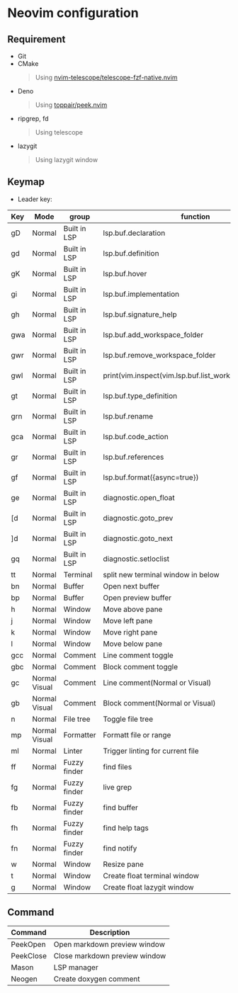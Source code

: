 # Neovim configuration

## Requirement

- Git
- CMake
  > Using [nvim-telescope/telescope-fzf-native.nvim](https://github.com/nvim-telescope/telescope-fzf-native.nvim)
- Deno
  > Using [toppair/peek.nvim](https://github.com/toppair/peek.nvim)
- ripgrep, fd
  > Using telescope
- lazygit
  > Using lazygit window

## Keymap

- Leader key: <Space>

| Key        | Mode          | group        | function                                                 |
| :--------- | ------------- | ------------ | -------------------------------------------------------- |
| gD         | Normal        | Built in LSP | lsp.buf.declaration                                      |
| gd         | Normal        | Built in LSP | lsp.buf.definition                                       |
| gK         | Normal        | Built in LSP | lsp.buf.hover                                            |
| gi         | Normal        | Built in LSP | lsp.buf.implementation                                   |
| gh         | Normal        | Built in LSP | lsp.buf.signature_help                                   |
| gwa        | Normal        | Built in LSP | lsp.buf.add_workspace_folder                             |
| gwr        | Normal        | Built in LSP | lsp.buf.remove_workspace_folder                          |
| gwl        | Normal        | Built in LSP | print(vim.inspect(vim.lsp.buf.list_workspace_folders())) |
| gt         | Normal        | Built in LSP | lsp.buf.type_definition                                  |
| grn        | Normal        | Built in LSP | lsp.buf.rename                                           |
| gca        | Normal        | Built in LSP | lsp.buf.code_action                                      |
| gr         | Normal        | Built in LSP | lsp.buf.references                                       |
| gf         | Normal        | Built in LSP | lsp.buf.format({async=true})                             |
| ge         | Normal        | Built in LSP | diagnostic.open_float                                    |
| [d         | Normal        | Built in LSP | diagnostic.goto_prev                                     |
| ]d         | Normal        | Built in LSP | diagnostic.goto_next                                     |
| gq         | Normal        | Built in LSP | diagnostic.setloclist                                    |
| tt         | Normal        | Terminal     | split new terminal window in below                       |
| bn         | Normal        | Buffer       | Open next buffer                                         |
| bp         | Normal        | Buffer       | Open preview buffer                                      |
| <leader>h  | Normal        | Window       | Move above pane                                          |
| <leader>j  | Normal        | Window       | Move left pane                                           |
| <leader>k  | Normal        | Window       | Move right pane                                          |
| <leader>l  | Normal        | Window       | Move below pane                                          |
| gcc        | Normal        | Comment      | Line comment toggle                                      |
| gbc        | Normal        | Comment      | Block comment toggle                                     |
| gc         | Normal Visual | Comment      | Line comment(Normal or Visual)                           |
| gb         | Normal Visual | Comment      | Block comment(Normal or Visual)                          |
| <leader>n  | Normal        | File tree    | Toggle file tree                                         |
| <leader>mp | Normal Visual | Formatter    | Formatt file or range                                    |
| <leader>ml | Normal        | Linter       | Trigger linting for current file                         |
| <leader>ff | Normal        | Fuzzy finder | find files                                               |
| <leader>fg | Normal        | Fuzzy finder | live grep                                                |
| <leader>fb | Normal        | Fuzzy finder | find buffer                                              |
| <leader>fh | Normal        | Fuzzy finder | find help tags                                           |
| <leader>fn | Normal        | Fuzzy finder | find notify                                              |
| <leader>w  | Normal        | Window       | Resize pane                                              |
| <leader>t  | Normal        | Window       | Create float terminal window                             |
| <leader>g  | Normal        | Window       | Create float lazygit window                              |

## Command

| Command   | Description                   |
| :-------- | ----------------------------- |
| PeekOpen  | Open markdown preview window  |
| PeekClose | Close markdown preview window |
| Mason     | LSP manager                   |
| Neogen    | Create doxygen comment        |
